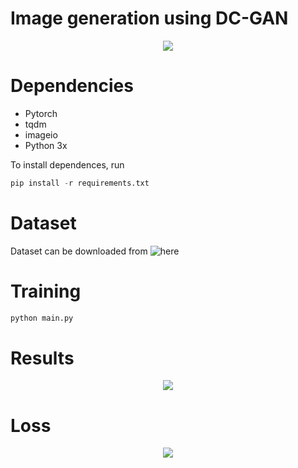 # Image generation using DC-GAN
<p align="center"> 
<img src="https://user-images.githubusercontent.com/43647803/48879914-62abfb80-ee51-11e8-9963-b85ee0d6e940.png">
</p>


# Dependencies
* Pytorch   
* tqdm
* imageio
* Python 3x


To install dependences, run
```python
pip install -r requirements.txt 
```
# Dataset
Dataset can be downloaded from ![here](https://pan.baidu.com/s/1eSifHcA)


# Training
```python
python main.py 
```
# Results
<p align="center"> 
<img src="https://github.com/imbibekk/DC_GAN/blob/master/plots/result.gif">
</p>

# Loss
<p align="center"> 
<img src="https://user-images.githubusercontent.com/43647803/48880234-d4d11000-ee52-11e8-970f-273d6f5038f2.gif">
</p>




